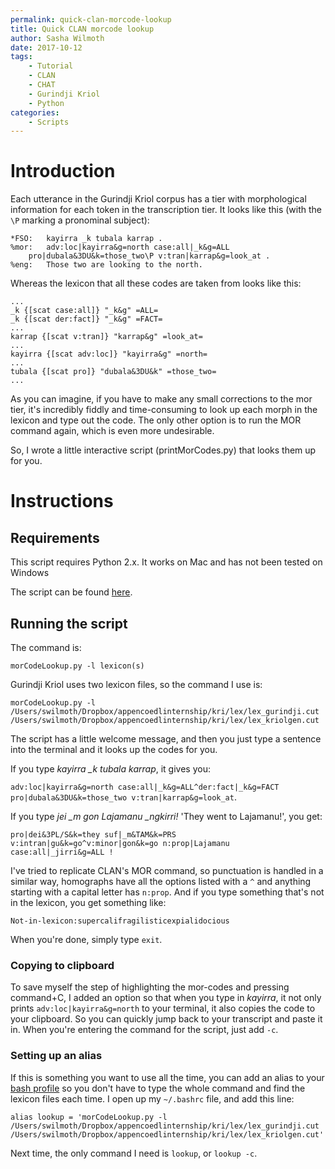 ```yaml
---
permalink: quick-clan-morcode-lookup
title: Quick CLAN morcode lookup
author: Sasha Wilmoth
date: 2017-10-12
tags:
    - Tutorial
    - CLAN
    - CHAT
    - Gurindji Kriol
    - Python
categories:
    - Scripts
---
```


# Introduction

Each utterance in the Gurindji Kriol corpus has a tier with morphological information for each token in the transcription tier. It looks like this (with the `\P` marking a pronominal subject):

```
*FSO:	kayirra _k tubala karrap . 
%mor:	adv:loc|kayirra&g=north case:all|_k&g=ALL
	pro|dubala&3DU&k=those_two\P v:tran|karrap&g=look_at .
%eng:	Those two are looking to the north.
```
Whereas the lexicon that all these codes are taken from looks like this:

```
...
_k {[scat case:all]} "_k&g" =ALL=
_k {[scat der:fact]} "_k&g" =FACT=
...
karrap {[scat v:tran]} "karrap&g" =look_at=
...
kayirra {[scat adv:loc]} "kayirra&g" =north=
...
tubala {[scat pro]} "dubala&3DU&k" =those_two=
...

```
As you can imagine, if you have to make any small corrections to the mor tier, it's incredibly fiddly and time-consuming to look up each morph in the lexicon and type out the code. The only other option is to run the MOR command again, which is even more undesirable.

So, I wrote a little interactive script (printMorCodes.py) that looks them up for you.

# Instructions
## Requirements
This script requires Python 2.x. It works on Mac and has not been tested on Windows

The script can be found [here](https://gitlab.com/swilmoth/morCodeLookup.py).

## Running the script
The command is:

```
morCodeLookup.py -l lexicon(s)
```

Gurindji Kriol uses two lexicon files, so the command I use is:

```
morCodeLookup.py -l /Users/swilmoth/Dropbox/appencoedlinternship/kri/lex/lex_gurindji.cut /Users/swilmoth/Dropbox/appencoedlinternship/kri/lex/lex_kriolgen.cut
```

The script has a little welcome message, and then you just type a sentence into the terminal and it looks up the codes for you.

If you type *kayirra _k tubala karrap*, it gives you:

 `adv:loc|kayirra&g=north case:all|_k&g=ALL^der:fact|_k&g=FACT pro|dubala&3DU&k=those_two v:tran|karrap&g=look_at`.

If you type *jei \_m gon Lajamanu \_ngkirri!* 'They went to Lajamanu!', you get:

`pro|dei&3PL/S&k=they suf|_m&TAM&k=PRS v:intran|gu&k=go^v:minor|gon&k=go n:prop|Lajamanu case:all|_jirri&g=ALL !`

I've tried to replicate CLAN's MOR command, so punctuation is handled in a similar way, homographs have all the options listed with a `^` and anything starting with a capital letter has `n:prop`. And if you type something that's not in the lexicon, you get something like:

`Not-in-lexicon:supercalifragilisticexpialidocious`

When you're done, simply type `exit`.

### Copying to clipboard
To save myself the step of highlighting the mor-codes and pressing command+C, I added an option so that when you type in *kayirra*, it not only prints `adv:loc|kayirra&g=north` to your terminal, it also copies the code to your clipboard. So you can quickly jump back to your transcript and paste it in. When you're entering the command for the script, just add `-c`.

### Setting up an alias
If this is something you want to use all the time, you can add an alias to your [bash profile](https://natelandau.com/my-mac-osx-bash_profile/) so you don't have to type the whole command and find the lexicon files each time. I open up my `~/.bashrc` file, and add this line:

```
alias lookup = 'morCodeLookup.py -l /Users/swilmoth/Dropbox/appencoedlinternship/kri/lex/lex_gurindji.cut /Users/swilmoth/Dropbox/appencoedlinternship/kri/lex/lex_kriolgen.cut'
```
Next time, the only command I need is `lookup`, or `lookup -c`.
